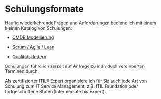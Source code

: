# Schulungsformate

Häufig wiederkehrende Fragen und Anforderungen bediene ich mit einem kleinen Katalog von Schulungen:

* [CMDB Modellierung](/cmdb/modellierung/)

* [Scrum / Agile / Lean](/scrum-agile-lean-training/)

* [Qualitätsklettern](/qualitaetsklettern/)

Schulungen führe ich zurzeit [auf Anfrage](https://goegetap.atlassian.net/servicedesk/customer/portal/1/group/1/create/19) zu individuell vereinbarten Terminen durch.

Als zertifizierter ITIL® Expert organisiere ich für Sie auch jede Art von Schulung zum IT Service Management, z.B. ITIL Foundation oder fortgeschrittene Stufen (Intermediate bis Expert).
